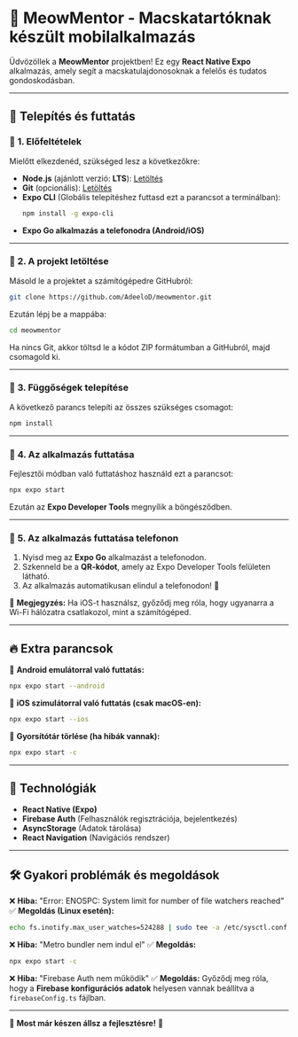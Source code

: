 # 🐾 MeowMentor - Macskatartóknak készült mobilalkalmazás

Üdvözöllek a **MeowMentor** projektben! Ez egy **React Native Expo** alkalmazás, amely segít a macskatulajdonosoknak a felelős és tudatos gondoskodásban.

---

## 🚀 **Telepítés és futtatás**

### 🔹 **1. Előfeltételek**
Mielőtt elkezdenéd, szükséged lesz a következőkre:
- **Node.js** (ajánlott verzió: **LTS**): [Letöltés](https://nodejs.org/)
- **Git** (opcionális): [Letöltés](https://git-scm.com/)
- **Expo CLI** (Globális telepítéshez futtasd ezt a parancsot a terminálban):
  ```sh
  npm install -g expo-cli
  ```
- **Expo Go alkalmazás a telefonodra (Android/iOS)**

---

### 🔹 **2. A projekt letöltése**
Másold le a projektet a számítógépedre GitHubról:

```sh
git clone https://github.com/AdeeloD/meowmentor.git
```

Ezután lépj be a mappába:

```sh
cd meowmentor
```

Ha nincs Git, akkor töltsd le a kódot ZIP formátumban a GitHubról, majd csomagold ki.

---

### 🔹 **3. Függőségek telepítése**
A következő parancs telepíti az összes szükséges csomagot:

```sh
npm install
```

---

### 🔹 **4. Az alkalmazás futtatása**
Fejlesztői módban való futtatáshoz használd ezt a parancsot:

```sh
npx expo start
```

Ezután az **Expo Developer Tools** megnyílik a böngésződben.

---

### 🔹 **5. Az alkalmazás futtatása telefonon**
1. Nyisd meg az **Expo Go** alkalmazást a telefonodon.
2. Szkenneld be a **QR-kódot**, amely az Expo Developer Tools felületen látható.
3. Az alkalmazás automatikusan elindul a telefonodon! 🚀

📌 **Megjegyzés:** Ha iOS-t használsz, győződj meg róla, hogy ugyanarra a Wi-Fi hálózatra csatlakozol, mint a számítógéped.

---

## 🔥 **Extra parancsok**

🔹 **Android emulátorral való futtatás:**
```sh
npx expo start --android
```

🔹 **iOS szimulátorral való futtatás (csak macOS-en):**
```sh
npx expo start --ios
```

🔹 **Gyorsítótár törlése (ha hibák vannak):**
```sh
npx expo start -c
```

---

## 🎨 **Technológiák**

- **React Native (Expo)**
- **Firebase Auth** (Felhasználók regisztrációja, bejelentkezés)
- **AsyncStorage** (Adatok tárolása)
- **React Navigation** (Navigációs rendszer)

---

## 🛠 **Gyakori problémák és megoldások**

❌ **Hiba:** "Error: ENOSPC: System limit for number of file watchers reached"
✅ **Megoldás (Linux esetén):**
```sh
echo fs.inotify.max_user_watches=524288 | sudo tee -a /etc/sysctl.conf && sudo sysctl -p
```

❌ **Hiba:** "Metro bundler nem indul el"
✅ **Megoldás:**
```sh
npx expo start -c
```

❌ **Hiba:** "Firebase Auth nem működik"
✅ **Megoldás:**
Győződj meg róla, hogy a **Firebase konfigurációs adatok** helyesen vannak beállítva a `firebaseConfig.ts` fájlban.

---

🎉 **Most már készen állsz a fejlesztésre!** 🚀